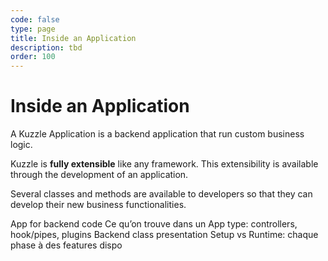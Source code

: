 ```yaml
---
code: false
type: page
title: Inside an Application
description: tbd
order: 100
---
```


# Inside an Application

A Kuzzle Application is a backend application that run custom business logic.  

Kuzzle is **fully extensible** like any framework. This extensibility is available through the development of an application.

Several classes and methods are available to developers so that they can develop their new business functionalities.

App for backend code
Ce qu’on trouve dans un App type: controllers, hook/pipes, plugins
Backend class presentation
Setup vs Runtime: chaque phase à des features dispo

